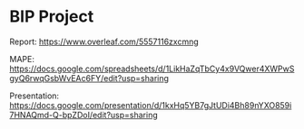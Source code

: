 # BIP Project

Report:
https://www.overleaf.com/5557116zxcmng

MAPE:
https://docs.google.com/spreadsheets/d/1LikHaZqTbCy4x9VQwer4XWPwSgyQ6rwqGsbWvEAc6FY/edit?usp=sharing

Presentation:
https://docs.google.com/presentation/d/1kxHq5YB7gJtUDi4Bh89nYXO859i7HNAQmd-Q-bpZDoI/edit?usp=sharing
